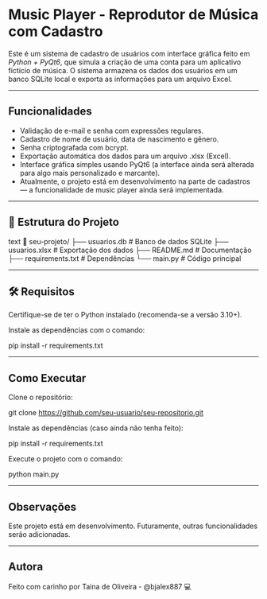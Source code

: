 # Music Player - Reprodutor de Música com Cadastro

Este é um sistema de cadastro de usuários com interface gráfica feito em *Python + PyQt6*, que simula a criação de uma conta para um aplicativo fictício de música. O sistema armazena os dados dos usuários em um banco SQLite local e exporta as informações para um arquivo Excel.

---

## Funcionalidades

- Validação de e-mail e senha com expressões regulares.
- Cadastro de nome de usuário, data de nascimento e gênero.
- Senha criptografada com bcrypt.
- Exportação automática dos dados para um arquivo .xlsx (Excel).
- Interface gráfica simples usando PyQt6 (a interface ainda será alterada para algo mais personalizado e marcante).
- Atualmente, o projeto está em desenvolvimento na parte de cadastros — a funcionalidade de music player ainda será implementada.

---

## 📂 Estrutura do Projeto

text
📁 seu-projeto/
├── usuarios.db               # Banco de dados SQLite
├── usuarios.xlsx             # Exportação dos dados
├── README.md                 # Documentação
├── requirements.txt          # Dependências
└── main.py                   # Código principal


---

## 🛠 Requisitos
Certifique-se de ter o Python instalado (recomenda-se a versão 3.10+).

Instale as dependências com o comando:


pip install -r requirements.txt


---

## Como Executar

Clone o repositório:

git clone https://github.com/seu-usuario/seu-repositorio.git


Instale as dependências (caso ainda não tenha feito):


pip install -r requirements.txt


Execute o projeto com o comando:

python main.py


---

## Observações
Este projeto está em desenvolvimento. Futuramente, outras funcionalidades serão adicionadas.

---

## Autora
Feito com carinho por Taina de Oliveira - @bjalex887 💻
